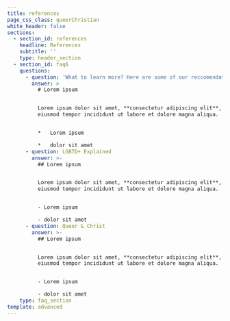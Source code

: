 ```yaml
---
title: references
page_css_class: queerChristian
white_header: false
sections:
  - section_id: references
    headline: References
    subtitle: ''
    type: header_section
  - section_id: faq6
    questions:
      - question: 'What to learn more? Here are some of our reccomendations:'
        answer: >
          # Lorem ipsum


          Lorem ipsum dolor sit amet, **consectetur adipiscing elit**, sed do
          eiusmod tempor incididunt ut labore et dolore magna aliqua.


          *   Lorem ipsum

          *   dolor sit amet
      - question: LGBTQ+ Explained
        answer: >-
          ## Lorem ipsum


          Lorem ipsum dolor sit amet, **consectetur adipiscing elit**, sed do
          eiusmod tempor incididunt ut labore et dolore magna aliqua.


          - Lorem ipsum

          - dolor sit amet
      - question: Queer & Christ
        answer: >-
          ## Lorem ipsum


          Lorem ipsum dolor sit amet, **consectetur adipiscing elit**, sed do
          eiusmod tempor incididunt ut labore et dolore magna aliqua.


          - Lorem ipsum

          - dolor sit amet
    type: faq_section
template: advanced
---
```

